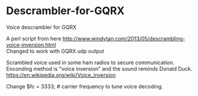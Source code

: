 # Descrambler-for-GQRX
Voice descrambler for GQRX

A perl script from here http://www.windytan.com/2013/05/descrambling-voice-inversion.html<br>
Changed to work with GQRX udp output

Scrambled voice used in some ham radios to secure communication.<br>
Enconding method is "voice inversion" and the sound reminds Donald Duck.<br>
https://en.wikipedia.org/wiki/Voice_inversion

Change $fc = 3333; # carrier frequency to tune voice decoding.
